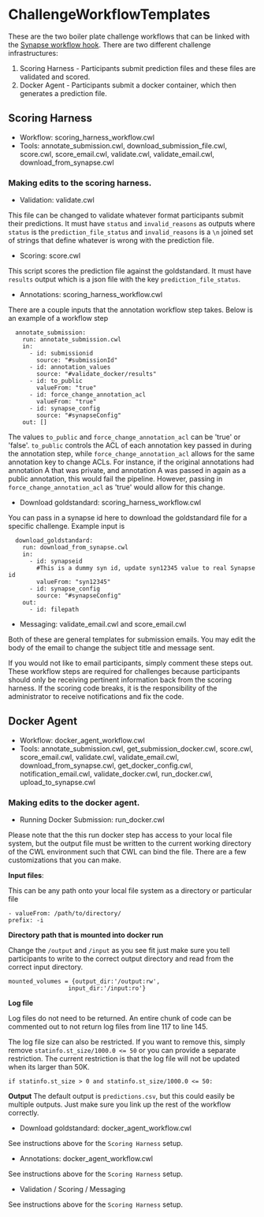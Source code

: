 # ChallengeWorkflowTemplates

These are the two boiler plate challenge workflows that can be linked with the [Synapse workflow hook](https://github.com/Sage-Bionetworks/SynapseWorkflowHook).  There are two different challenge infrastructures:

1. Scoring Harness - Participants submit prediction files and these files are validated and scored.
2. Docker Agent - Participants submit a docker container, which then generates a prediction file.


## Scoring Harness
* Workflow: scoring_harness_workflow.cwl
* Tools: annotate_submission.cwl, download_submission_file.cwl, score.cwl, score_email.cwl, validate.cwl, validate_email.cwl, download_from_synapse.cwl

### Making edits to the scoring harness.

* Validation: validate.cwl

This file can be changed to validate whatever format participants submit their predictions.  It must have `status` and `invalid_reasons` as outputs where `status` is the `prediction_file_status` and `invalid_reasons` is a `\n` joined set of strings that define whatever is wrong with the prediction file. 

* Scoring: score.cwl

This script scores the prediction file against the goldstandard. It must have `results` output which is a json file with the key `prediction_file_status`.

* Annotations: scoring_harness_workflow.cwl

There are a couple inputs that the annotation workflow step takes.  Below is an example of a workflow step

```
  annotate_submission:
    run: annotate_submission.cwl
    in:
      - id: submissionid
        source: "#submissionId"
      - id: annotation_values
        source: "#validate_docker/results"
      - id: to_public
        valueFrom: "true"
      - id: force_change_annotation_acl
        valueFrom: "true"
      - id: synapse_config
        source: "#synapseConfig"
    out: []
```
The values `to_public` and `force_change_annotation_acl` can be 'true' or 'false'.  `to_public` controls the ACL of each annotation key passed in during the annotation step, while `force_change_annotation_acl` allows for the same annotation key to change ACLs.  For instance, if the original annotations had annotation A that was private, and annotation A was passed in again as a public annotation, this would fail the pipeline.  However, passing in `force_change_annotation_acl` as 'true' would allow for this change.

* Download goldstandard: scoring_harness_workflow.cwl

You can pass in a synapse id here to download the goldstandard file for a specific challenge.  Example input is
```
  download_goldstandard:
    run: download_from_synapse.cwl
    in:
      - id: synapseid
        #This is a dummy syn id, update syn12345 value to real Synapse id
        valueFrom: "syn12345"
      - id: synapse_config
        source: "#synapseConfig"
    out:
      - id: filepath
```

* Messaging: validate_email.cwl and score_email.cwl

Both of these are general templates for submission emails.  You may edit the body of the email to change the subject title and message sent.

If you would not like to email participants, simply comment these steps out.  These workflow steps are required for challenges because participants should only be receiving pertinent information back from the scoring harness.  If the scoring code breaks, it is the responsibility of the administrator to receive notifications and fix the code.


## Docker Agent
* Workflow: docker_agent_workflow.cwl
* Tools: annotate_submission.cwl, get_submission_docker.cwl, score.cwl, score_email.cwl, validate.cwl, validate_email.cwl, download_from_synapse.cwl, get_docker_config.cwl, notification_email.cwl, validate_docker.cwl, run_docker.cwl, upload_to_synapse.cwl

### Making edits to the docker agent.

* Running Docker Submission:  run_docker.cwl

Please note that the this run docker step has access to your local file system, but the output file must be written to the current working directory of the CWL environment such that CWL can bind the file.  There are a few customizations that you can make.

**Input files**:

This can be any path onto your local file system as a directory or particular file
```
- valueFrom: /path/to/directory/
prefix: -i
```

**Directory path that is mounted into docker run**

Change the `/output` and `/input` as you see fit just make sure you tell participants to write to the correct output directory and read from the correct input directory.
```
mounted_volumes = {output_dir:'/output:rw',
                 input_dir:'/input:ro'}
```

**Log file**

Log files do not need to be returned.  An entire chunk of code can be commented out to not return log files from line 117 to line 145.

The log file size can also be restricted.  If you want to remove this, simply remove `statinfo.st_size/1000.0 <= 50` or you can provide a separate restriction.  The current restriction is that the log file will not be updated when its larger than 50K.
```
if statinfo.st_size > 0 and statinfo.st_size/1000.0 <= 50:
```

**Output**
The default output is `predictions.csv`, but this could easily be multiple outputs.  Just make sure you link up the rest of the workflow correctly.

* Download goldstandard: docker_agent_workflow.cwl

See instructions above for the `Scoring Harness` setup.

* Annotations: docker_agent_workflow.cwl

See instructions above for the `Scoring Harness` setup.

* Validation / Scoring / Messaging 

See instructions above for the `Scoring Harness` setup.



